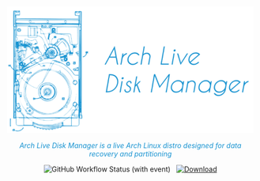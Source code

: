 <p align="center">
  <img src="logo.png" width="500">
</p>

<p align="center" style="color: #1793d1">
    <i>Arch Live Disk Manager is a live Arch Linux distro designed for data recovery and partitioning</i>
</p>


<p align="center">
    <img alt="GitHub Workflow Status (with event)" src="https://img.shields.io/github/actions/workflow/status/rouhim/arch-live-disk-mgr/build.yaml?style=flat-square&color=1793d1">
    &nbsp;
    <a href="https://github.com/RouHim/arch-live-disk-mgr/releases/download/latest/arch-live-disk-mgr.iso">
        <img alt="Download" src="https://img.shields.io/badge/Download-.iso-1793d1?style=flat-square">
    </a>
</p>


